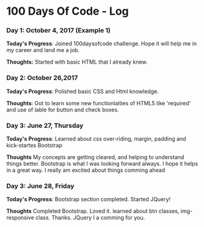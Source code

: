 # 100 Days Of Code - Log

### Day 1: October 4, 2017 (Example 1)


**Today's Progress**: Joined 100daysofcode challenge. Hope it will help me in my career and land me a job.

**Thoughts:** Started with basic HTML that I already knew.


### Day 2: October 26,2017

**Today's Progress**: Polished basic CSS and Html knowledge. 

**Thoughts**: Got to learn some new functionlaities of HTML5 like 'required' and use of lable for button and check boxes.




### Day 3: June 27, Thursday

**Today's Progress**: Learned about css over-riding, margin, padding and kick-startes Bootstrap

**Thoughts** My concepts are getting cleared, and helping to understand things better. Bootstrap is what I was looking forward always. I hope it helps in a great way. I really am excited about things comming ahead

### Day 3: June 28, Friday

**Today's Progress**: Bootstrap section completed. Started JQuery!

**Thoughts** Completed Bootstrap. Loved it. learned about btn classes, img-responsive class. Thanks. JQuery I a comming for you.
